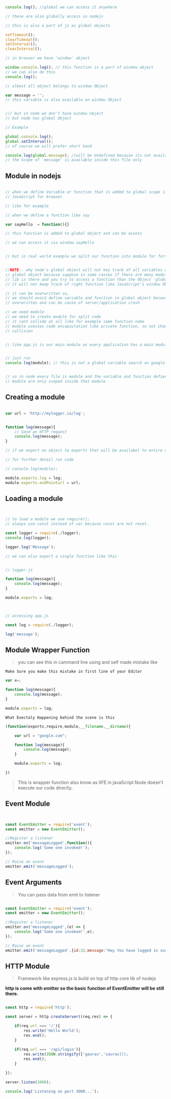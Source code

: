 ```javaScript

console.log(); //global we can access it anywhere

// these are also globally access in nodejs

// this is also a part of js as global objects

setTimeout();
clearTimeout();
setInterval();
clearInterval();

// in browser we have 'window' object

window.console.log(); // this function is a part of window object
// we can also do this
console.log();

// almost all object belongs to window Object

var message = '';
// this variable is also available on window Object


/// but in node we don't have window object
// but node has global Object

// Example

global.console.log();
global.setInterval();
// of course we will prefer short hand

console.log(global.message); //will be Undefined because its not available on global Object
// the Scope of 'message' is available inside this file only


```

## Module in nodejs


```javaScript

// when we define Variable or function that is added to global scope if you are writting
// JavaScript for browser

// like for example

// when we define a function like say

var sayHello  = function(){}

// this function is added to global object and can be access

// we can access it via window.sayHello


// but in real world example we split our function into module for further Mentainence


//NOTE:- why node's global object will not key track of all variables or function in its
// global object because suppose in some casses if there are many module or third party
// lib is there and you try to access a function than the Object 'global' will crash because
// it will not keep track of right function like JavaScript's window Object

// it can be overwritten so,
// we should avoid define variable and function in global object because it can be
// overwritten and can be cause of server/application crash

// we need module
// we need to create module for split code
// it cant collide at all like for example same function name
// module usesses code encapsulation like private function, so not chance for code
// collision


// like app.js is our main module as every application has a main module


// just run
console.log(module); // this is not a global variable search on google why!


// so in node every file is module and the variable and function defiend inside that
// module are only scoped inside that module

```
## Creating a module

```javaScript

var url = 'http://mylogger.io/log';


function log(message){
    // Send an HTTP request
    console.log(message);
}

// if we export an object to exports that will be availabel to entire application

// for further detail run code

// console.log(module);

module.exports.log = log;
module.exports.endPointurl = url;


```

## Loading a module

```javaScript


// to load a module we use require();
// always use const instead of var because const are not reset.

const logger = require(./logger);
console.log(logger);

logger.log('Message');

// we can also export a single function like this


// logger.js

function log(message){
    console.log(message);
}

module.exports = log;



// accessing app.js

const log = require(./logger);

log('message');


```

## Module Wrapper Function

> you can see this in cammand line using and self made mistake like

``
Make Sure you make this mistake in first line of your Editor
``

```javaScript
var x=;

function log(message){
    console.log(message);
}

module.exports = log;

```

``What Exectaly Happening behind the scene is this``

```javaScript
(function(exports,require,module,__filename,__dirname){

    var url = "google.com";

    function log(message){
        console.log(message);
    }

    module.exports = log;

})

```

> This is wrapper function also know as IIFE in javaScript Node doesn't execute our code directly.

## Event Module

```javaScript


const EventEmitter = require('event');
const emitter = new EventEmitter();

//Register a listener
emitter.on('messageLogged',function(){
    console.log('Some one invoked!');
});

// Raise an event
emitter.emit('messageLogged');

```

## Event Arguments

> You can pass data from emit to listener

```javaScript

const EventEmitter = require('event');
const emitter = new EventEmitter();

//Register a listener
emitter.on('messageLogged',(e) => {
    console.log('Some one invoked!',e);
});

// Raise an event
emitter.emit('messageLogged',{id:32,message:"Hey You have logged in successfully!"});

```

## HTTP Module

> Framework like express.js is build on top of http core lib of nodejs

**http is come with emitter so the basic function of EventEmitter will be still there.**

```javaScript

const http = require('http');

const server = http.createServer((req,res) => {

    if(req.url === '/'){
        res.write('Hello World');
        res.end();
    }
    
    if(req.url === '/api/login'){
        res.write(JSON.stringify(['gaurav','saurav]));
        res.end();
    }

});

server.listen(3000);

console.log('Listening on port 3000...');

```
